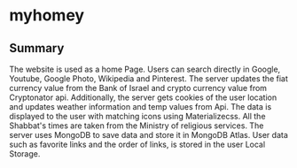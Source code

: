 # myhomey

## Summary

The website is used as a home Page.
Users can search directly in Google, Youtube, Google Photo, Wikipedia and Pinterest.
The server updates the fiat currency value from the Bank of Israel and crypto currency value from Cryptonator api. 
Additionally, the server gets cookies of the user location and updates weather information and temp values from Api. The data is displayed to the user with matching icons using Materializecss.
All the Shabbat's times are taken from the Ministry of religious services.
The server uses MongoDB to save data and store it in MongoDB Atlas. User data such as favorite links and the order of links, is stored in the user Local Storage.
